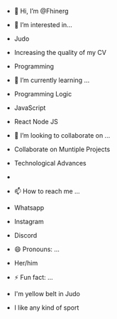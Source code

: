 - 👋 Hi, I’m @Fhinerg

- 👀 I’m interested in...
- Judo
- Increasing the quality of my CV
- Programming

- 🌱 I’m currently learning ...
- Programming Logic
- JavaScript
- React Node JS

- 💞️ I’m looking to collaborate on ...
- Collaborate on Muntiple Projects
- Technological Advances
- 

- 📫 How to reach me ...
- Whatsapp
- Instagram
- Discord

- 😄 Pronouns: ...
- Her/him

- ⚡ Fun fact: ...
- I'm yellow belt in Judo
- I like any kind of sport

<!---
Fhinerg/Fhinerg is a ✨ special ✨ repository because its `README.md` (this file) appears on your GitHub profile.
You can click the Preview link to take a look at your changes.
--->
